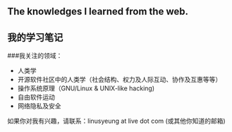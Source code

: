 ## The knowledges I learned from the web.

## 我的学习笔记

###我关注的领域：
+ 人类学
+ 开源软件社区中的人类学（社会结构、权力及人际互动、协作及互惠等等）
+ 操作系统原理（GNU/Linux & UNIX-like hacking)
+ 自由软件运动
+ 网络隐私及安全

如果你对我有兴趣，请联系：linusyeung at live dot com (或其他你知道的邮箱)
